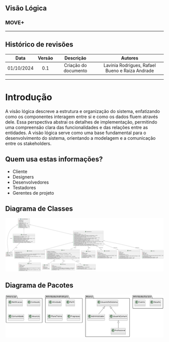 <h2>Visão Lógica</h2>

<h3>MOVE+</h3>

---

## Histórico de revisões

|    Data    | Versão |      Descrição       |                     Autores                     |
| :--------: | :----: | :------------------: | :---------------------------------------------: |
| 01/10/2024 |  0.1   | Criação do documento | Lavinia Rodrigues, Rafael Bueno e Raiza Andrade |

---

# Introdução

A visão lógica descreve a estrutura e organização do sistema, enfatizando como os componentes interagem entre si e como os dados fluem através dele. Essa perspectiva abstrai os detalhes de implementação, permitindo uma compreensão clara das funcionalidades e das relações entre as entidades. A visão lógica serve como uma base fundamental para o desenvolvimento do sistema, orientando a modelagem e a comunicação entre os stakeholders.

## Quem usa estas informações?

- Cliente
- Designers
- Desenvolvedores
- Testadores
- Gerentes de projeto

## Diagrama de Classes

![Classes](diagrama-de-classes/classes.png)

## Diagrama de Pacotes

![Pacotes](diagrama-de-pacotes/pacotes.png)
